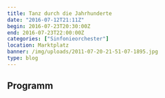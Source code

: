 ```yaml
---
title: Tanz durch die Jahrhunderte
date: "2016-07-12T21:11Z"
begin: 2016-07-23T20:30:00Z
end: 2016-07-23T22:00:00Z
categories: ["Sinfonieorchester"]
location: Marktplatz
banner: /img/uploads/2011-07-20-21-51-07-1895.jpg
type: blog
---
```

## Programm

